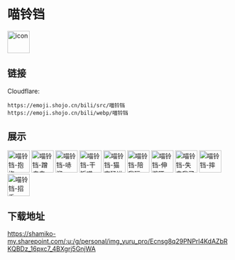 # 喵铃铛
<img src="https://emoji.shojo.cn/bili/src/喵铃铛/icon.png" width="50" height="50" alt="icon">

## 链接
Cloudflare:
```
https://emoji.shojo.cn/bili/src/喵铃铛
https://emoji.shojo.cn/bili/webp/喵铃铛
```
## 展示
<img src="https://emoji.shojo.cn/bili/src/喵铃铛/喵铃铛-抱抱.png" width="50" height="50" alt="喵铃铛-抱抱">
<img src="https://emoji.shojo.cn/bili/src/喵铃铛/喵铃铛-蹭痒痒.png" width="50" height="50" alt="喵铃铛-蹭痒痒">
<img src="https://emoji.shojo.cn/bili/src/喵铃铛/喵铃铛-哧溜.png" width="50" height="50" alt="喵铃铛-哧溜">
<img src="https://emoji.shojo.cn/bili/src/喵铃铛/喵铃铛-干饭喵.png" width="50" height="50" alt="喵铃铛-干饭喵">
<img src="https://emoji.shojo.cn/bili/src/喵铃铛/喵铃铛-猫突猛进.png" width="50" height="50" alt="喵铃铛-猫突猛进">
<img src="https://emoji.shojo.cn/bili/src/喵铃铛/喵铃铛-陪我玩.png" width="50" height="50" alt="喵铃铛-陪我玩">
<img src="https://emoji.shojo.cn/bili/src/喵铃铛/喵铃铛-伸懒腰.png" width="50" height="50" alt="喵铃铛-伸懒腰">
<img src="https://emoji.shojo.cn/bili/src/喵铃铛/喵铃铛-失去我了.png" width="50" height="50" alt="喵铃铛-失去我了">
<img src="https://emoji.shojo.cn/bili/src/喵铃铛/喵铃铛-摔.png" width="50" height="50" alt="喵铃铛-摔">
<img src="https://emoji.shojo.cn/bili/src/喵铃铛/喵铃铛-招手.png" width="50" height="50" alt="喵铃铛-招手">

## 下载地址

https://shamiko-my.sharepoint.com/:u:/g/personal/img_yuru_pro/Ecnsg8q29PNPrl4KdAZbRKQBDz_16pxc7_4BXgrj5GnjWA